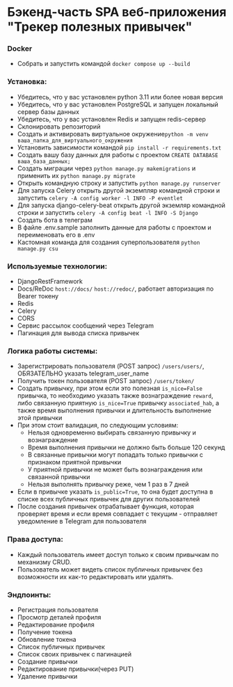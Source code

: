 # Бэкенд-часть SPA веб-приложения "Трекер полезных привычек"

### Docker

- Собрать и запустить командой ```docker compose up --build```

### Установка:

- Убедитесь, что у вас установлен python 3.11 или более новая версия
- Убедитесь, что у вас установлен PostgreSQL и запущен локальный сервер базы данных
- Убедитесь, что у вас установлен Redis и запущен redis-сервер
- Склонировать репозиторий
- Создать и активировать виртуальное окружение```python -m venv ваша_папка_для_виртуального_окружения```
- Установить зависимости командой ```pip install -r requirements.txt```
- Создать вашу базу данных для работы с проектом ```CREATE DATABASE ваша_база_данных;```
- Создать миграции через ```python manage.py makemigrations``` и применить их ```python manage.py migrate```
- Открыть командную строку и запустить ```python manage.py runserver```
- Для запуска Celery открыть другой экземпляр командной строки и запустить ```celery -A config worker -l INFO -P eventlet```<br>
- Для запуска django-celery-beat открыть другой экземляр командной строки и
  запустить ```celery -A config beat -l INFO -S Django```<br>
- Создать бота в телеграм
- В файле .env.sample заполнить данные для работы с проектом и переименовать его в .env
- Кастомная команда для создания суперпользователя ```python manage.py csu```<br>

### Используемые технологии:

- DjangoRestFramework<br>
- Docs/ReDoc ```host://docs/``` ```host://redoc/```, работает авторизация по Bearer токену<br>
- Redis<br>
- Celery<br>
- CORS<br>
- Сервис рассылок сообщений через Telegram<br>
- Пагинация для вывода списка привычек

### Логика работы системы:

- Зарегистрировать пользователя (POST запрос) ```/users/users/```, ОБЯЗАТЕЛЬНО указать telegram_user_name
- Получить токен пользователя (POST запрос) ```/users/token/```
- Создать привычку, при этом если это полезная ```is_nice=False``` привычка, то необходимо указать также
  вознаграждение ```reward```, либо связанную приятную ```is_nice=True``` привычку ```associated_hab```, а также
  время выполнения привычки и длительность выполнение этой привычки
- При этом стоит валидация, по следующим условиям:
  - Нельзя одновременно выбирать связанную привычку и вознаграждение
  - Время выполнения привычки не должно быть больше 120 секунд
  - В связанные привычки могут попадать только привычки с признаком приятной привычки
  - У приятной привычки не может быть вознаграждения или связанной привычки
  - Нельзя выполнять привычку реже, чем 1 раз в 7 дней
- Если в привычке указать ```is_public=True```, то она будет доступна в списке всех публичных привычек для других
  пользователей
- После создания привычек отрабатывает функция, которая проверяет время и если время совпадает с текущим -
  отправляет уведомление в Telegram для пользователя

### Права доступа:

- Каждый пользователь имеет доступ только к своим привычкам по механизму CRUD.
- Пользователь может видеть список публичных привычек без возможности их как-то редактировать или удалять.

### Эндпоинты:
- Регистрация пользователя
- Просмотр деталей профиля
- Редактирование профиля
- Получение токена
- Обновление токена
- Список публичных привычек
- Список своих привычек с пагинацией
- Создание привычки
- Редактирование привычки(через PUT)
- Удаление привычки